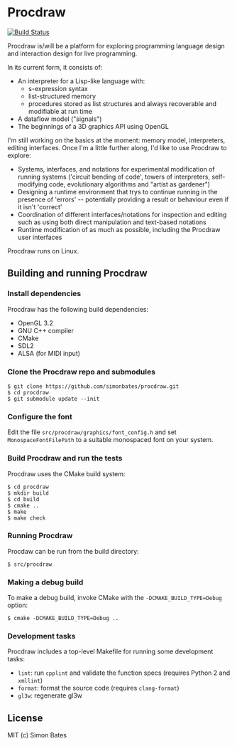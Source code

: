 Procdraw
========

[![Build Status](https://travis-ci.org/simonbates/procdraw.svg?branch=master)](https://travis-ci.org/simonbates/procdraw)

Procdraw is/will be a platform for exploring programming language
design and interaction design for live programming.

In its current form, it consists of:

* An interpreter for a Lisp-like language with:
    * s-expression syntax
    * list-structured memory
    * procedures stored as list structures and always recoverable and
      modifiable at run time
* A dataflow model ("signals")
* The beginnings of a 3D graphics API using OpenGL

I'm still working on the basics at the moment: memory model,
interpreters, editing interfaces. Once I'm a little further along, I'd
like to use Procdraw to explore:

* Systems, interfaces, and notations for experimental modification of
  running systems ('circuit bending of code', towers of interpreters,
  self-modifying code, evolutionary algorithms and "artist as
  gardener")
* Designing a runtime environment that trys to continue running in the
  presence of 'errors' -- potentially providing a result or behaviour
  even if it isn't 'correct'
* Coordination of different interfaces/notations for inspection and
  editing such as using both direct manipulation and text-based
  notations
* Runtime modification of as much as possible, including the Procdraw
  user interfaces

Procdraw runs on Linux.

Building and running Procdraw
-----------------------------

### Install dependencies

Procdraw has the following build dependencies:

* OpenGL 3.2
* GNU C++ compiler
* CMake
* SDL2
* ALSA (for MIDI input)

### Clone the Procdraw repo and submodules

```
$ git clone https://github.com/simonbates/procdraw.git
$ cd procdraw
$ git submodule update --init
```
### Configure the font

Edit the file `src/procdraw/graphics/font_config.h` and set
`MonospaceFontFilePath` to a suitable monospaced font on your system.

### Build Procdraw and run the tests

Procdraw uses the CMake build system:

```
$ cd procdraw
$ mkdir build
$ cd build
$ cmake ..
$ make
$ make check
```

### Running Procdraw

Procdaw can be run from the build directory:

```
$ src/procdraw
```

### Making a debug build

To make a debug build, invoke CMake with the `-DCMAKE_BUILD_TYPE=Debug` option:

```
$ cmake -DCMAKE_BUILD_TYPE=Debug ..
```

### Development tasks

Procdraw includes a top-level Makefile for running some development tasks:

* `lint`: run `cpplint` and validate the function specs (requires Python 2 and `xmllint`)
* `format`: format the source code (requires `clang-format`)
* `gl3w`: regenerate gl3w

License
-------

MIT (c) Simon Bates
